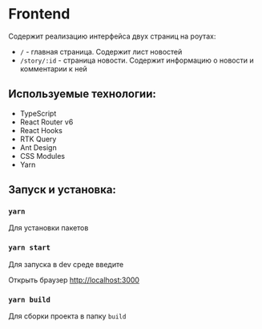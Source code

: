 # Frontend

Содержит реализацию интерфейса двух страниц на роутах:

- `/` - главная страница. Содержит лист новостей
- `/story/:id` - страница новости. Содержит информацию о новости и комментарии к ней

## Используемые технологии:

- TypeScript
- React Router v6
- React Hooks
- RTK Query
- Ant Design
- CSS Modules
- Yarn

## Запуск и установка:

### `yarn`
Для установки пакетов

### `yarn start`
Для запуска в dev среде введите

Открыть браузер [http://localhost:3000](http://localhost:3000)

### `yarn build`
Для сборки проекта в папку `build`
